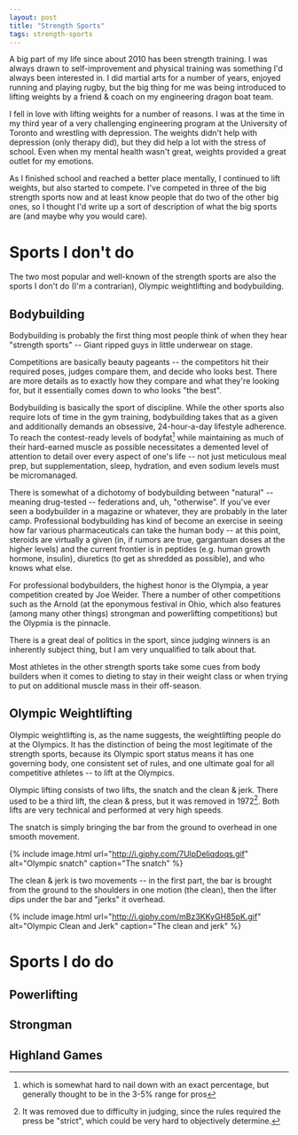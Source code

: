 ```yaml
---
layout: post
title: "Strength Sports"
tags: strength-sports
---
```


A big part of my life since about 2010 has been strength training.
I was always drawn to self-improvement and physical training was something I'd always been interested in.
I did martial arts for a number of years, enjoyed running and playing rugby, but the big thing for me was being introduced to lifting weights by a friend & coach on my engineering dragon boat team.

I fell in love with lifting weights for a number of reasons.
I was at the time in my third year of a very challenging engineering program at the University of Toronto and wrestling with depression.
The weights didn't help with depression (only therapy did), but they did help a lot with the stress of school.
Even when my mental health wasn't great, weights provided a great outlet for my emotions.

As I finished school and reached a better place mentally, I continued to lift weights, but also started to compete.
I've competed in three of the big strength sports now and at least know people that do two of the other big ones, so I thought I'd write up a sort of description of what the big sports are (and maybe why you would care).

# Sports I don't do

The two most popular and well-known of the strength sports are also the sports I don't do (I'm a contrarian), Olympic weightlifting and bodybuilding.

## Bodybuilding

Bodybuilding is probably the first thing most people think of when they hear "strength sports" -- Giant ripped guys in little underwear on stage.

Competitions are basically beauty pageants -- the competitors hit their required poses, judges compare them, and decide who looks best.
There are more details as to exactly how they compare and what they're looking for, but it essentially comes down to who looks "the best".

Bodybuilding is basically the sport of discipline.
While the other sports also require lots of time in the gym training, bodybuilding takes that as a given and additionally demands an obsessive, 24-hour-a-day lifestyle adherence.
To reach the contest-ready levels of bodyfat[^fat]  while maintaining as much of their hard-earned muscle as possible necessitates a demented level of attention to detail over every aspect of one's life -- not just meticulous meal prep, but supplementation, sleep, hydration, and even sodium levels must be micromanaged.

There is somewhat of a dichotomy of bodybuilding between "natural" -- meaning drug-tested -- federations and, uh, "otherwise".
If you've ever seen a bodybuilder in a magazine or whatever, they are probably in the later camp.
Professional bodybuilding has kind of become an exercise in seeing how far various pharmaceuticals can take the human body -- at this point, steroids are virtually a given (in, if rumors are true, gargantuan doses at the higher levels) and the current frontier is in peptides (e.g. human growth hormone, insulin), diuretics (to get as shredded as possible), and who knows what else.

For professional bodybuilders, the highest honor is the Olympia, a year competition created by Joe Weider.
There a number of other competitions such as the Arnold (at the eponymous festival in Ohio, which also features (among many other things) strongman and powerlifting competitions) but the Olypmia is the pinnacle.

There is a great deal of politics in the sport, since judging winners is an inherently subject thing, but I am very unqualified to talk about that.

Most athletes in the other strength sports take some cues from body builders when it comes to dieting to stay in their weight class or when trying to put on additional muscle mass in their off-season.

## Olympic Weightlifting

Olympic weightlifting is, as the name suggests, the weightlifting people do at the Olympics.
It has the distinction of being the most legitimate of the strength sports, because its Olympic sport status means it has one governing body, one consistent set of rules, and one ultimate goal for all competitive athletes -- to lift at the Olympics.

Olympic lifting consists of two lifts, the snatch and the clean & jerk.
There used to be a third lift, the clean & press, but it was removed in 1972[^cleanpress].
Both lifts are very technical and performed at very high speeds.

The snatch is simply bringing the bar from the ground to overhead in one smooth movement.

{% include image.html url="http://i.giphy.com/7UlpDeliqdoqs.gif" alt="Olympic snatch" caption="The snatch" %}

The clean & jerk is two movements -- in the first part, the bar is brought from the ground to the shoulders in one motion (the clean), then the lifter dips under the bar and "jerks" it overhead.

{% include image.html url="http://i.giphy.com/mBz3KKyGH85pK.gif" alt="Olympic Clean and Jerk" caption="The clean and jerk" %}


# Sports I do do

## Powerlifting

## Strongman

## Highland Games

  [^fat]: which is somewhat hard to nail down with an exact percentage, but generally thought to be in the 3-5% range for pros
  [^cleanpress]: It was removed due to difficulty in judging, since the rules required the press be "strict", which could be very hard to objectively determine.
